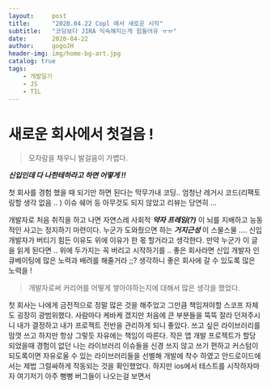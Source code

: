 ```yaml
---
layout:     post
title:      "2020.04.22 Copl 에서 새로운 시작"
subtitle:   "코딩보다 JIRA 익숙해지는게 힘들어유 ㅠㅠ"
date:       2020-04-22
author:     gogoJH
header-img: img/home-bg-art.jpg
catalog: true
tags:
    - 개발일기
    - JS
    - TIL
---
```

# 새로운 회사에서 첫걸음 !
> 모자람을 채우니 발걸음이 가볍다.

***신입인데 다 나한테하라고 하면 어떻게  !!*** 

첫 회사를 경험 했을 때 되기만 하면 된다는 막무가내 코딩..
엄청난 레거시 코드(리팩토링할 생각 없음 .. ) 
이슈 쉐어 등 아무것도 되지 않았고 리뷰는 당연히 ...

개발자로 처음 취직을 하고 나면 자연스레 사회적 ***약자 프레임(?)*** 이 뇌를 지배하고 능동적인 사고는 정지하기 마련이다. 누군가 도와줬으면 하는 ***거지근성*** 이 스물스물 .... 신입 개발자가 버티기 힘든 이유도 위에 이유가 한 몫 할거라고 생각한다. 
만약 누군가 이 글을 읽게 된다면 .. 위에 두가지는 꼭 버리고 시작하기를 ..
좋은 회사라면 신입 개발자 인큐베이팅에 많은 노력과 배려를 해줄거라 ;;?
생각하니 좋은 회사에 갈 수 있도록 많은 노력을 !

> 개발자로써 커리어를 어떻게 쌓아야하는지에 대해서 많은 생각을 했었다.

첫 회사는 나에게 금전적으로 정말 많은 것을 해주었고 그만큼 책임져야할 
스코프 자체도 굉장히 광범위했다.
사람마다 케바케 겠지만 처음에 큰 부분들을 뚝뚝 잘라 던져주시니 내가 결정하고 내가 프로젝트 전반을 관리하게 되니 좋았다. 쓰고 싶은 라이브러리를 맘껏 쓰고 하지만 항상 그렇듯 자유에는 책임이 따른다. 작은 앱 개발 프로젝트가 할당 되었을때 경험이 없던 나는 라이브러리 이슈들을 신경 쓰지 않고 쓰기 편하고 커스텀이 되도록이면 자유로울 수 있는 라이브러리들을 선별해 개발에 착수 하였고 안드로이드에서는 제법 그럴싸하게 작동되는 것을 확인했었다.
하지만 ios에서 테스트를 시작하자마자 여기저기 아주 뻥뻥 버그들이 나오는걸
보면서 

<!--stackedit_data:
eyJoaXN0b3J5IjpbMTc4NzI5NDcyM119
-->